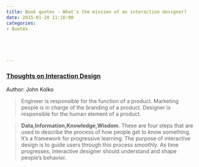 ```yaml
---
title: Book quotes - What's the mission of an interaction designer?
date: 2015-01-20 11:16:00
categories:
- Quotes





---
```


### [Thoughts on Interaction Design](https://www.amazon.com/Thoughts-Interaction-Design-Second-Kolko/dp/0123809304)
Author: John Kolko 

> Engineer is responsible for the function of a product.
Marketing people is in charge of the branding of a product.
Designer is responsible for the human element of a product. 

> **Data,Information,Knowledge,Wisdom**. These are four steps that are used to describe the process of how people get to know something. It’s a framework for progressive learning. The purpose of interactive design is to guide users through this process smoothly. As time progresses, interactive designer should understand and shape people’s behavior. 